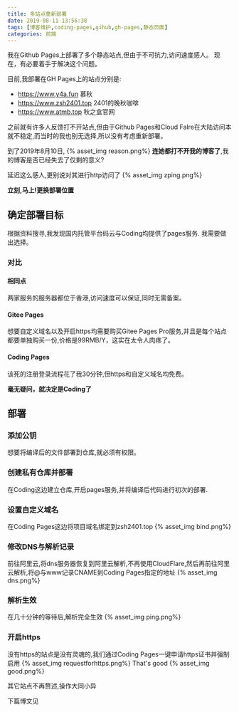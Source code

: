 ```yaml
---
title: 多站点重新部署
date: 2019-08-11 13:56:38
tags: [博客维护,coding-pages,gihub,gh-pages,静态页面]
categories: 前端
---
```

我在Github Pages上部署了多个静态站点,但由于不可抗力,访问速度感人。
现在，有必要着手于解决这个问题。
<!-- more -->
目前,我部署在GH Pages上的站点分别是:
* https://www.y4a.fun 慕秋
* https://www.zsh2401.top 2401的晚秋咖啡
* https://www.atmb.top 秋之盒官网

之前就有许多人反馈打不开站点,但由于Github Pages和Cloud Falre在大陆访问本就不稳定,而当时的我也别无选择,所以没有考虑重新部署。

到了2019年8月10日,
{% asset_img reason.png%}
**连她都打不开我的博客了**,我的博客是否已经失去了仅剩的意义?

延迟这么感人,更别说对其进行http访问了
{% asset_img zping.png%}

**立刻,马上!更换部署位置**

## 确定部署目标
根据资料搜寻,我发现国内托管平台码云与Coding均提供了pages服务.
我需要做出选择。
### 对比
#### 相同点
两家服务的服务器都位于香港,访问速度可以保证,同时无需备案。
#### Gitee Pages
想要自定义域名以及开启https均需要购买Gitee Pages Pro服务,并且是每个站点都要单独购买一份,价格是99RMB/Y，这实在太令人肉疼了。
#### Coding Pages
该死的注册登录流程花了我30分钟,但https和自定义域名均免费。

**毫无疑问，就决定是Coding了**
## 部署
### 添加公钥
想要将编译后的文件部署到仓库,就必须有权限。
### 创建私有仓库并部署
在Coding这边建立仓库,开启pages服务,并将编译后代码进行初次的部署.
### 设置自定义域名
在Coding Pages这边将项目域名绑定到zsh2401.top
{% asset_img bind.png%}
### 修改DNS与解析记录
前往阿里云,将dns服务器恢复到阿里云解析,不再使用CloudFlare,然后再前往阿里云解析,将@与www记录CNAME到Coding Pages指定的地址
{% asset_img dns.png%}
### 解析生效
在几十分钟的等待后,解析完全生效
{% asset_img ping.png%}
### 开启https
没有https的站点是没有灵魂的,我们通过Coding Pages一键申请https证书并强制启用
{% asset_img requestforhttps.png%}
That's good
{% asset_img good.png%}

其它站点不再赘述,操作大同小异

下篇博文见
